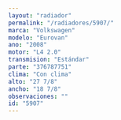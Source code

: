 ```yaml
---
layout: "radiador"
permalink: "/radiadores/5907/"
marca: "Volkswagen"
modelo: "Eurovan"
ano: "2008"
motor: "L4 2.0"
transmision: "Estándar"
parte: "376787751"
clima: "Con clima"
alto: "27 7/8"
ancho: "18 7/8"
observaciones: ""
id: "5907"
---
```


